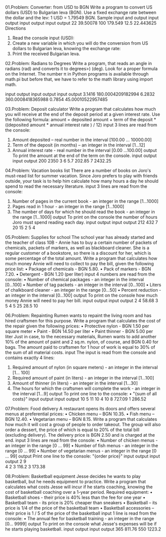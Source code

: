 01.Problem: Converter: from USD to BGN
Write a program to convert US dollars (USD) to Bulgarian leva (BGN). Use a fixed exchange rate between the dollar and the lev: 1 USD = 1.79549 BGN.
Sample input and output
input output   input output  input output
22    39.50078 100   179.549 12.5  22.443625
Directions
1. Read the console input (USD):
2. Create a new variable in which you will do the conversion from US dollars to Bulgarian leva, knowing the exchange rate:
3. Print the received Bulgarian leva.

02.Problem: Radians to Degrees
Write a program, that reads an angle in radians (rad) and converts it to degrees>) (deg). Look for a proper formula on the Internet. 
The number π in Python programs is available through math.pi but before that, we have to refer to the math library using import math.

input	   output             input	   output             input	   output 
3.1416	180.0004209182994		6.2832	360.0008418365988		0.7854	45.00010522957485

03.Problem: Deposit calculator
Write a program that calculates how much you will receive at the end of the deposit period at a given interest rate. Use the following formula:
amount = deposited amount + term of the deposit * ((deposited amount * annual interest rate ) / 12)
input
3 lines are read from the console:
1. Amount deposited – real number in the interval [100.00 … 10000.00]
2. Term of the deposit (in months) – an integer in the interval [1…12]
3. Annual interest rate - real number in the interval [0.00 …100.00]
output
To print the amount at the end of the term on the console.
input	output   input	output
200            2350
3              6
5.7	  202.85   7      2432.25

04.Problem: Vacation books list
There are a number of books on Joro's must-read list for summer vacation. Since Joro prefers to play with friends outside, 
your task is to help him calculate how many hours a day he should spend to read the necessary literature.
input
3 lines are read from the console:
1. Number of pages in the current book - an integer in the range [1…1000]
2. Pages read in 1 hour - an integer in the range [1…1000]
3. The number of days for which he should read the book - an integer in the range [1…1000]
output
To print on the console the number of hours Joro must spend reading each day.
input	output  input	output
212           432   7
20            15
2	    5       4

05.Problem: Supplies for school
The school year has already started and the teacher of class 10B - Annie has to buy a certain number of packets of chemicals, packets of markers, as well as blackboard cleaner. She is a regular customer of a bookstore, so there is a discount for her, which is some percentage of the total amount. Write a program that calculates how much money Annie will need to collect to pay the bill, given the following price list:
• Package of chemicals - BGN 5.80.
• Pack of markers - BGN 7.20.
• Detergent - BGN 1.20 (per liter)
input
4 numbers are read from the console:
• Number of chemical packages - an integer in the interval [0...100]
• Number of tag packets - an integer in the interval [0...100]
• Liters of chalkboard cleaner - an integer in the range [0…50]
• Percent reduction - an integer in the interval [0...100]
output
To print on the console how much money Annie will need to pay her bill.
input	output  input	output
2             4     58.68
3             5
4             5
25	  28.5    10

06.Problem: Repainting
Rumen wants to repaint the living room and has hired craftsmen for this purpose. Write a program that calculates the cost of the repair given the following prices:
• Protective nylon - BGN 1.50 per square meter
• Paint - BGN 14.50 per liter
• Paint thinner - BGN 5.00 per liter
Just in case, to the necessary materials, Rumen wants to add another 10% of the amount of paint and 2 sq.m. nylon, of course, and BGN 0.40 for bags. The amount paid to craftsmen for 1 hour of work is equal to 30% of the sum of all material costs.
input
The input is read from the console and contains exactly 4 lines:
1. Required amount of nylon (in square meters) - an integer in the interval [1... 100]
2. Required amount of paint (in liters) - an integer in the interval [1…100]
3. Amount of thinner (in liters) - an integer in the interval [1…30]
4. The hours for which the craftsmen will complete the work - an integer in the interval [1…9]
output
To print one line to the console:
• "{sum of all costs}"
input	output  input	output
10            5
11            10
4             10
8	    727.09  1     286.52

07.Problem: Food delivery
A restaurant opens its doors and offers several menus at preferential prices:
• Chicken menu – BGN 10.35.
• Fish menu – BGN 12.40.
• Vegetarian menu – BGN 8.15.
Write a program that calculates how much it will cost a group of people to order takeout.
The group will also order a dessert, the price of which is equal to 20% of the total bill (excluding delivery).
The delivery price is BGN 2.50 and is charged at the end.
input
3 lines are read from the console:
• Number of chicken menus - an integer in the range [0 … 99]
• Number of fish menus - an integer in the range [0 … 99]
• Number of vegetarian menus - an integer in the range [0 … 99]
output
Print one line to the console: "{order price}"
input	output  input	output
2            9      
4            2
3	    116.2  3      173.38

08.Problem: Basketball equipment
Jesse decides he wants to play basketball, but he needs equipment to practice. Write a program that calculates what costs Jesse will incur if he starts coaching, knowing the cost of basketball coaching over a 1-year period. Required equipment:
• Basketball shoes - their price is 40% less than the fee for one year
• Basketball team - its price is 20% cheaper than sneakers
• Basketball – its price is 1/4 of the price of the basketball team
• Basketball accessories – their price is 1 / 5 of the price of the basketball
input
1 line is read from the console:
• The annual fee for basketball training - an integer in the range [0… 9999]
output
To print on the console what Jesse's expenses will be if he starts playing basketball.
input	output  input	 output
365	  811.76  550    1223.2






